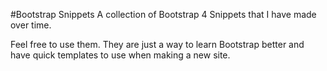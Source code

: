 #Bootstrap Snippets
A collection of Bootstrap 4 Snippets that I have made over time.


Feel free to use them.
They are just a way to learn Bootstrap better and have quick templates to use when making a new site.